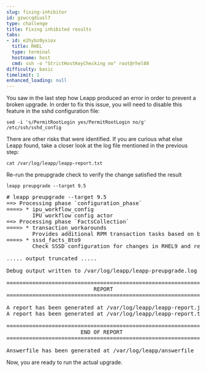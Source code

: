 ```yaml
---
slug: fixing-inhibitor
id: gzwccqdiusl7
type: challenge
title: Fixing inhibited results
tabs:
- id: e2hybz0yxiox
  title: RHEL
  type: terminal
  hostname: host
  cmd: ssh -o "StrictHostKeyChecking no" root@rhel08
difficulty: basic
timelimit: 1
enhanced_loading: null
---
```


You saw in the last step how Leapp produced an error in order to prevent a broken upgrade.  In order to fix this issue, you will need to disable this feature in the sshd configuration file:

```bash,run
sed -i 's/PermitRootLogin yes/PermitRootLogin no/g' /etc/ssh/sshd_config
```

There are other risks that were identified. If you are curious what else Leapp found, take a closer look at the log file mentioned in the previous step:

```bash,run
cat /var/log/leapp/leapp-report.txt
```

Re-run the preupgrade check to verify the change satisfied the result

```bash,run
leapp preupgrade --target 9.5
```

<pre class=file>
# leapp preupgrade --target 9.5
==> Processing phase `configuration_phase`
====> * ipu_workflow_config
        IPU workflow config actor
==> Processing phase `FactsCollection`
====> * transaction_workarounds
        Provides additional RPM transaction tasks based on bundled RPM packages.
====> * sssd_facts_8to9
        Check SSSD configuration for changes in RHEL9 and report them in model.

..... output truncated .....

Debug output written to /var/log/leapp/leapp-preupgrade.log

============================================================
                           REPORT
============================================================

A report has been generated at /var/log/leapp/leapp-report.json
A report has been generated at /var/log/leapp/leapp-report.txt

============================================================
                       END OF REPORT
============================================================

Answerfile has been generated at /var/log/leapp/answerfile
</pre>

Now, you are ready to run the actual upgrade.
